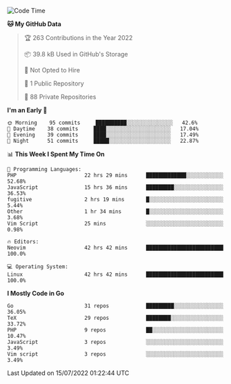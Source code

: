 
<!--START_SECTION:waka-->
![Code Time](http://img.shields.io/badge/Code%20Time-0%20secs-blue)

**🐱 My GitHub Data** 

> 🏆 263 Contributions in the Year 2022
 > 
> 📦 39.8 kB Used in GitHub's Storage 
 > 
> 🚫 Not Opted to Hire
 > 
> 📜 1 Public Repository 
 > 
> 🔑 88 Private Repositories  
 > 
**I'm an Early 🐤** 

```text
🌞 Morning    95 commits     ██████████░░░░░░░░░░░░░░░   42.6% 
🌆 Daytime    38 commits     ████░░░░░░░░░░░░░░░░░░░░░   17.04% 
🌃 Evening    39 commits     ████░░░░░░░░░░░░░░░░░░░░░   17.49% 
🌙 Night      51 commits     █████░░░░░░░░░░░░░░░░░░░░   22.87%

```


📊 **This Week I Spent My Time On** 

```text
💬 Programming Languages: 
PHP                      22 hrs 29 mins      █████████████░░░░░░░░░░░░   52.68% 
JavaScript               15 hrs 36 mins      █████████░░░░░░░░░░░░░░░░   36.53% 
fugitive                 2 hrs 19 mins       █░░░░░░░░░░░░░░░░░░░░░░░░   5.44% 
Other                    1 hr 34 mins        █░░░░░░░░░░░░░░░░░░░░░░░░   3.68% 
Vim Script               25 mins             ░░░░░░░░░░░░░░░░░░░░░░░░░   0.98%

🔥 Editors: 
Neovim                   42 hrs 42 mins      █████████████████████████   100.0%

💻 Operating System: 
Linux                    42 hrs 42 mins      █████████████████████████   100.0%

```

**I Mostly Code in Go** 

```text
Go                       31 repos            █████████░░░░░░░░░░░░░░░░   36.05% 
TeX                      29 repos            ████████░░░░░░░░░░░░░░░░░   33.72% 
PHP                      9 repos             ██░░░░░░░░░░░░░░░░░░░░░░░   10.47% 
JavaScript               3 repos             ░░░░░░░░░░░░░░░░░░░░░░░░░   3.49% 
Vim script               3 repos             ░░░░░░░░░░░░░░░░░░░░░░░░░   3.49%

```



 Last Updated on 15/07/2022 01:22:44 UTC
<!--END_SECTION:waka-->
